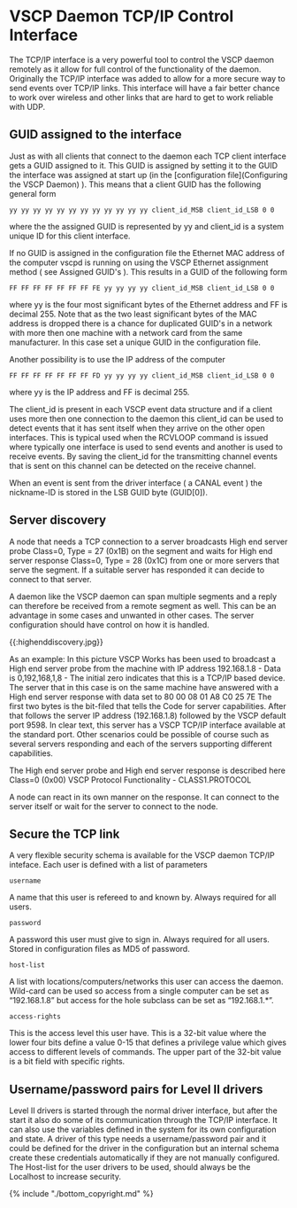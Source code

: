 # VSCP Daemon TCP/IP Control Interface

 
The TCP/IP interface is a very powerful tool to control the VSCP daemon remotely as it allow for full control of the functionality of the daemon. Originally the TCP/IP interface was added to allow for a more secure way to send events over TCP/IP links. This interface will have a fair better chance to work over wireless and other links that are hard to get to work reliable with UDP.  

## GUID assigned to the interface

Just as with all clients that connect to the daemon each TCP client interface gets a GUID assigned to it. This GUID is assigned by setting it to the GUID the interface was assigned at start up (in the [configuration file](Configuring the VSCP Daemon) ). This means that a client GUID has the following general form

    yy yy yy yy yy yy yy yy yy yy yy yy client_id_MSB client_id_LSB 0 0

where the the assigned GUID is represented by yy and client_id is a system unique ID for this client interface.

If no GUID is assigned in the configuration file the Ethernet MAC address of the computer vscpd is running on using the VSCP Ethernet assignment method ( see Assigned GUID's ). This results in a GUID of the following form

    FF FF FF FF FF FF FF FE yy yy yy yy client_id_MSB client_id_LSB 0 0 

where yy is the four most significant bytes of the Ethernet address and FF is decimal 255. Note that as the two least significant bytes of the MAC address is dropped there is a chance for duplicated GUID's in a network with more then one machine with a network card from the same manufacturer. In this case set a unique GUID in the configuration file.

Another possibility is to use the IP address of the computer

    FF FF FF FF FF FF FF FD yy yy yy yy client_id_MSB client_id_LSB 0 0 

where yy is the IP address and FF is decimal 255.

The client_id is present in each VSCP event data structure and if a client uses more then one connection to the daemon this client_id can be used to detect events that it has sent itself when they arrive on the other open interfaces. This is typical used when the RCVLOOP command is issued where typically one interface is used to send events and another is used to receive events. By saving the client_id for the transmitting channel events that is sent on this channel can be detected on the receive channel.

When an event is sent from the driver interface ( a CANAL event ) the nickname-ID is stored in the LSB GUID byte (GUID[0]). 

## Server discovery

A node that needs a TCP connection to a server broadcasts High end server probe Class=0, Type = 27 (0x1B) on the segment and waits for High end server response Class=0, Type = 28 (0x1C) from one or more servers that serve the segment. If a suitable server has responded it can decide to connect to that server.

A daemon like the VSCP daemon can span multiple segments and a reply can therefore be received from a remote segment as well. This can be an advantage in some cases and unwanted in other cases. The server configuration should have control on how it is handled.

{{:highenddiscovery.jpg}}

As an example: In this picture VSCP Works has been used to broadcast a High end server probe from the machine with IP address 192.168.1.8 - Data is 0,192,168,1,8 - The initial zero indicates that this is a TCP/IP based device. The server that in this case is on the same machine have answered with a High end server response with data set to
    80 00 08 01 A8 C0 25 7E
The first two bytes is the bit-filed that tells the Code for server capabilities. After that follows the server IP address (192.168.1.8) followed by the VSCP default port 9598.
In clear text, this server has a VSCP TCP/IP interface available at the standard port.
Other scenarios could be possible of course such as several servers responding and each of the servers supporting different capabilities.

The High end server probe and High end server response is described here Class=0 (0x00) VSCP Protocol Functionality - CLASS1.PROTOCOL

A node can react in its own manner on the response. It can connect to the server itself or wait for the server to connect to the node.


## Secure the TCP link

A very flexible security schema is available for the VSCP daemon TCP/IP inteface. Each user is defined with a list of parameters 

    username

A name that this user is refereed to and known by. Always required for all users. 

    password

A password this user must give to sign in. Always required for all users. Stored in configuration files as MD5 of password.

    host-list

A list with locations/computers/networks this user can access the daemon. Wild-card can be used so access from a single computer can be set as “192.168.1.8” but access for the hole subclass can be set as “192.168.1.*”.

    access-rights

This is the access level this user have. This is a 32-bit value where the lower four bits define a value 0-15 that defines a privilege value which gives access to different levels of commands. The upper part of the 32-bit value is a bit field with specific rights.

## Username/password pairs for Level II drivers

Level II drivers is started through the normal driver interface, but after the start it also do some of its communication through the TCP/IP interface. It can also use the variables defined in the system for its own configuration and state. A driver of this type needs a username/password pair and it could be defined for the driver in the configuration but an internal schema create these credentials automatically if they are not manually configured. The Host-list for the user drivers to be used, should always be the Localhost to increase security.


{% include "./bottom_copyright.md" %}
